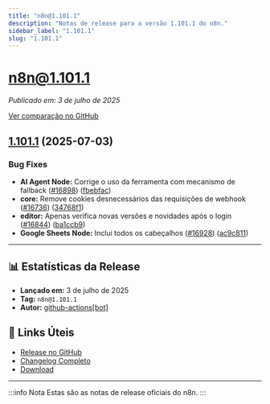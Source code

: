 ```yaml
---
title: "n8n@1.101.1"
description: "Notas de release para a versão 1.101.1 do n8n."
sidebar_label: "1.101.1"
slug: "1.101.1"
---
```


# n8n@1.101.1

*Publicado em: 3 de julho de 2025*

[Ver comparação no GitHub](https://github.com/n8n-io/n8n/compare/release/1.101.1...n8n@1.101.1)


## [1.101.1](https://github.com/n8n-io/n8n/compare/n8n@1.101.0...n8n@1.101.1) (2025-07-03)


### Bug Fixes

* **AI Agent Node:** Corrige o uso da ferramenta com mecanismo de fallback ([#16898](https://github.com/n8n-io/n8n/issues/16898)) ([fbebfac](https://github.com/n8n-io/n8n/commit/fbebfac53114ce27f6201e2c3c8d6a0693261c77))
* **core:** Remove cookies desnecessários das requisições de webhook ([#16736](https://github.com/n8n-io/n8n/issues/16736)) ([34768f1](https://github.com/n8n-io/n8n/commit/34768f1d93e9a76a0c41f4837962d37a8691f8d1))
* **editor:** Apenas verifica novas versões e novidades após o login ([#16844](https://github.com/n8n-io/n8n/issues/16844)) ([ba1ccb9](https://github.com/n8n-io/n8n/commit/ba1ccb985b69375bd351f57f0c9a28432e256272))
* **Google Sheets Node:** Inclui todos os cabeçalhos ([#16928](https://github.com/n8n-io/n8n/issues/16928)) ([ac9c811](https://github.com/n8n-io/n8n/commit/ac9c811f4d3f91308870bbe022e47c09377e2404))

---

## 📊 Estatísticas da Release

- **Lançado em:** 3 de julho de 2025
- **Tag:** `n8n@1.101.1`
- **Autor:** [github-actions[bot]](https://github.com/apps/github-actions)

## 🔗 Links Úteis

- [Release no GitHub](https://github.com/n8n-io/n8n/releases/tag/n8n%401.101.1)
- [Changelog Completo](https://github.com/n8n-io/n8n/compare/release/1.101.1...n8n@1.101.1)
- [Download](https://api.github.com/repos/n8n-io/n8n/tarball/n8n@1.101.1)

---

:::info Nota
Estas são as notas de release oficiais do n8n.
:::